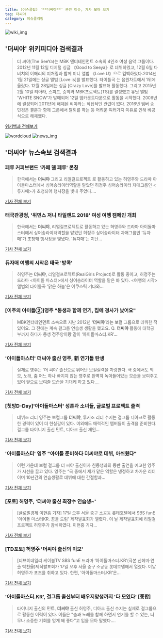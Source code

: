 ```yaml
---
title: (이슈클립) '**더씨야**' 관련 이슈, 기사 모아 보기
tag: 더씨야
category: 이슈클리핑
---
```

![wiki_img](https://user-images.githubusercontent.com/42597476/44503234-41136a80-a6d0-11e8-9071-6fc6418eafe4.png)
## **'**더씨야**'** 위키피디아 검색결과
>더 씨야(The SeeYa)는 MBK 엔터테인먼트 소속의 4인조 여성 음악 그룹이다. 2012년 11월 12일 디지털 싱글 《Good to Seeya》로 데뷔하였고, 12월 6일 다비치의 이해리의 피쳐링과 함께 미니 앨범 《Love U》으로 컴백하였다.2014년 1월 21일에는 싱글 앨범 [Love is]를 발표했다. 타이틀곡 <Tell me>는 음원차트에서 1위에 올랐다. 12월 28일에는 싱글 [Crazy Love]를 발표해 활동했다. 그리고 2015년 2월 10일 티아라, 스피드, 승희와 MBK프로젝트(TS)를 결성했고 유닛 앨범 'WHITE SNOW'가 발매되어 12일 엠카운트다운으로 활동을 시작했다. 2006년에 결성되어 2011년에 해체된 씨야와는 직접적인 관련이 없다. 2016년 멤버 송민경은 결혼과 함께 그룹에서 탈퇴를 하는 등 어려운 여러가지 이유로 인해 비공식으로 해체했다.

<a href="https://ko.wikipedia.org/wiki/더씨야" target="_blank">위키백과 전체보기</a>

![wordcloud](https://s3.ap-northeast-2.amazonaws.com/lyrics101-wordcloud/2018-09-11-1536609098.png)
![news_img](https://user-images.githubusercontent.com/42597476/44507050-1206f400-a6e4-11e8-8d98-7ffbfebb353f.png)
## **'**더씨야**'** 뉴스속보 검색결과
### 페루 커피브랜드 '카페 델 페루' 론칭

>한국에서는 **더씨야** 그리고 리얼걸프로젝트 로 활동하고 있는 허영주와 드라마 아이돌마스터에서 싱어송라이터역할을 맡았던 허정주 싱어송라이터 자매그룹인 <듀자매>가 초청되어 행사장을 빛내 주었다....

<a href="http://www.travelnbike.com/news/articleView.html?idxno=63788" target="_blank">기사 전체 보기</a>

### 태국관광청, '위민스 저니 타일랜드 2018' 여성 여행 캠페인 개최

>한국에서는 **더씨야**, 리얼걸프로젝트로 활동하고 있는 허영주와 드라마 아이돌마스터에서 싱어송라이터역할을 맡았던 허정주 싱어송라이터 자매그룹인 '듀자매'가 초청돼 행사장을 빛냈다. '듀자매'는 지난...

<a href="http://www.anewsa.com/detail.php?number=1358501&thread=05r02" target="_blank">기사 전체 보기</a>

### 듀자매 여행의 시작은 태국 '방콕'

>허영주는 **더씨야**, 리얼걸프로젝트(RealGirls Project)로 활동 중이고, 허정주는 드라마 <아이돌 마스터>에서 싱어송라이터 역할을 맡은 바 있다. <여행의 시작> 앨범의 타이틀곡 '맑은 하늘'은 어쿠스틱 기타와...

<a href="http://www.ttlnews.com/article/life_culture/3978" target="_blank">기사 전체 보기</a>

### [이주의 아이돌②]영주 "동생과 함께 연기, 집에 경사가 났어요"

>MBK엔터테인먼트 소속으로 지난 2012년 ‘**더씨야**’라는 보컬 그룹으로 데뷔한 적 있어요. 그 전에는 계속 걸그룹 연습생 생활을 했고요. Q. **더씨야** 활동에 대학공부까지 하다가 동생 정주양이랑 같이 ‘아이돌마스터.KR’...

<a href="http://sbsfune.sbs.co.kr/news/news_content.jsp?article_id=E10008598636" target="_blank">기사 전체 보기</a>

### '아이돌마스터' **더씨야** 출신 영주, 新 연기돌 탄생

>실제로 영주는 ‘더 씨야’ 출신으로 뛰어난 보컬실력을 자랑한다. 극 중에서도 외모, 노래, 춤 어느 하나 빠지지 않는 영주로 완벽히 녹아들어있는 모습을 보여주고 있어 앞으로 보여줄 모습을 기대케 하고 있다....

<a href="http://biz.heraldcorp.com/view.php?ud=201705021246211429765_1" target="_blank">기사 전체 보기</a>

### [첫방D-Day]'아이돌마스터' 성훈과 소녀들, 글로벌 프로젝트 출격

>데뷔조 리더 영주는 보컬그룹 **더씨야**, 루키조 리더 수지는 걸그룹 디아크로 활동한 경력이 있어 더 현실감이 있다. 이외에도 매력적인 멤버들이 출격을 준비한다. 걸그룹 타이니지 출신 민트, 디아크 출신 재인...

<a href="http://biz.heraldcorp.com/view.php?ud=201704271612481775155_1" target="_blank">기사 전체 보기</a>

### '아이돌마스터' 영주 "아이돌 준비하다 **더씨야**로 데뷔, 아쉬웠다"

>이런 가운데 보컬 걸그룹 더 씨야 출신이자 친동생과의 동반 출연을 예고한 영주가 시선을 끌고 있다. 영주는 “극 중에서 제가 맡은 역할은 냉정하고 차가운 리더이며 10년간의 연습생활로 데뷔에 대한 간절함과...

<a href="http://biz.heraldcorp.com/view.php?ud=201704191711391874844_1" target="_blank">기사 전체 보기</a>

### [포토] 허영주, '**더씨야** 출신 최장수 연습생~'

>[글로벌경제 이현홍 기자] 17일 오후 서울 중구 소공동 롯데호텔에서 SBS funE '아이돌 마스터KR. 꿈을 드림' 제작발표회가 열렸다. 이 날 제작발표회에 리얼걸 프로젝트 허영주가 참석하였다. 이현홍 기자...

<a href="http://www.getnews.co.kr/view.php?ud=20170417230412170780ed35aa76_16" target="_blank">기사 전체 보기</a>

### [TD포토] 허영주 '**더씨야** 출신의 미모'

>[티브이데일리 케이블TV SBS funE 드라마 ‘아이돌마스터.KR’(극본 신혜미·연출 박찬율)제작발표회가 17일 오후 서울 중구 소공동 롯데호텔에서 열렸다. 이날 허영주가 포즈를 취하고 있다. 한편, '아이돌마스터.KR'은...

<a href="http://tvdaily.asiae.co.kr/read.php3?aid=14924077611231796017" target="_blank">기사 전체 보기</a>

### '아이돌마스터.KR', 걸그룹 출신부터 배우지망생까지 '다 모였다' [종합]

>타이니지 출신의 민트, **더씨야** 출신 허영주, 디아크 출신 수지는 실제로 걸그룹으로 활동한 이력이 있다. 이들은 "춤과 노래를 함께 하면서 연기를 할 수 있는, 너무나 소중한 기회를 얻게 돼 좋다"고 입을 모아 말했다....

<a href="http://www.osen.co.kr/article/G1110627027" target="_blank">기사 전체 보기</a>


